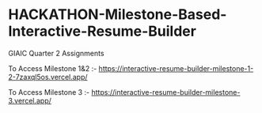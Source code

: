 # HACKATHON-Milestone-Based-Interactive-Resume-Builder
 GIAIC Quarter 2 Assignments

To Access Milestone 1&2 :- https://interactive-resume-builder-milestone-1-2-7zaxql5os.vercel.app/

To Access Milestone 3 :- https://interactive-resume-builder-milestone-3.vercel.app/
